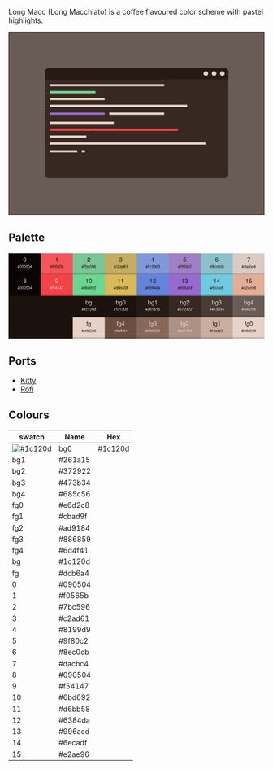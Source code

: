 Long Macc (Long Macchiato) is a coffee flavoured color scheme with pastel highlights.


![Preview](images/preview.png)

## Palette

![Palette](images/palette.png)

## Ports

- [Kitty](https://github.com/benjaminwilliams/long-macc/tree/main/apps/kitty)
- [Rofi](https://github.com/benjaminwilliams/long-macc/tree/main/apps/rofi)


## Colours

| swatch                                                    | Name  | Hex     |
| ------                                                    | ----- | ------- |
|![#1c120d](https://placehold.co/20x20/1c120d/1c120d.png)   | bg0   | #1c120d |
|bg1 | #261a15 |
|bg2 | #372922 |
|bg3 | #473b34 |
|bg4 | #685c56 |
|fg0 | #e6d2c8 |
|fg1 | #cbad9f |
|fg2 | #ad9184 |
|fg3 | #886859 |
|fg4 | #6d4f41 |
|bg  | #1c120d | 
|fg  | #dcb6a4 |
|0   | #090504 |
|1   | #f0565b |
|2   | #7bc596 |
|3   | #c2ad61 | 
|4   | #8199d9 |
|5   | #9f80c2 |
|6   | #8ec0cb |
|7   | #dacbc4 |
|8   | #090504 |
|9   | #f54147 |
|10  | #6bd692 |
|11  | #d6bb58 |
|12  | #6384da |
|13  | #996acd |
|14  | #6ecadf |
|15  | #e2ae96 |
